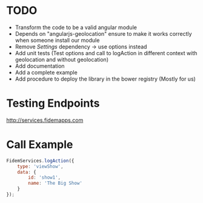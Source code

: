 # TODO

* Transform the code to be a valid angular module
* Depends on "angularjs-geolocation" ensure to make it works correctly when someone install our module
* Remove *Settings* dependency -> use options instead
* Add unit tests (Test options and call to logAction in different context with geolocation and without geolocation)
* Add documentation
* Add a complete example
* Add procedure to deploy the library in the bower registry (Mostly for us)

# Testing Endpoints

http://services.fidemapps.com


# Call Example

```js
FidemServices.logAction({
    type: 'viewShow',
    data: {
        id: 'show1',
        name: 'The Big Show'
    }
});
```
